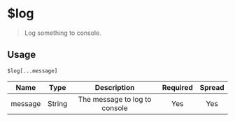 # $log
> Log something to console.
## Usage
```
$log[...message]
```
| Name | Type | Description | Required | Spread
| :---: | :---: | :---: | :---: | :---: |
message | String | The message to log to console | Yes | Yes